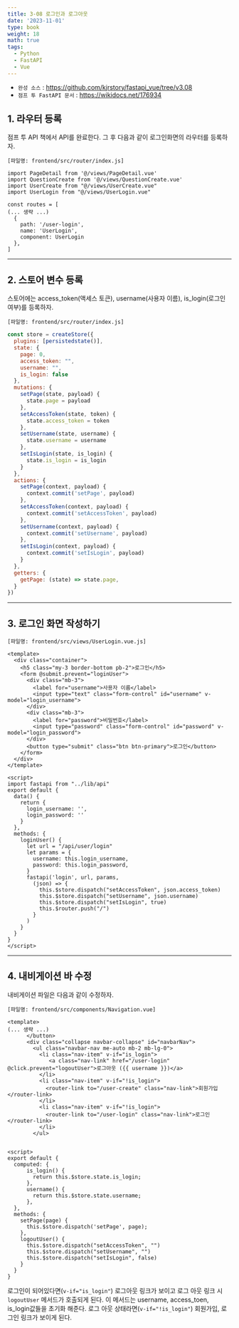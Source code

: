 ```yaml
---
title: 3-08 로그인과 로그아웃
date: '2023-11-01'
type: book
weight: 18
math: true
tags:
  - Python
  - FastAPI
  - Vue
---
```


- `완성 소스` : https://github.com/kjrstory/fastapi_vue/tree/v3.08
- `점프 투 FastAPI 문서` : https://wikidocs.net/176934




## 1. 라우터 등록

점프 투 API 책에서 API를 완료한다. 그 후 다음과 같이 로그인화면의 라우터를 등록하자.

`[파일명: frontend/src/router/index.js]`
```javascript{hl_lines=[4,"8-12"]}
import PageDetail from '@/views/PageDetail.vue'
import QuestionCreate from '@/views/QuestionCreate.vue'
import UserCreate from "@/views/UserCreate.vue"
import UserLogin from "@/views/UserLogin.vue"

const routes = [
(... 생략 ...)
  {
    path: '/user-login',
    name: 'UserLogin',
    component: UserLogin
  },
]
```

---
## 2. 스토어 변수 등록


스토어에는 access_token(액세스 토큰), username(사용자 이름), is_login(로그인 여부)를 등록하자.

`[파일명: frontend/src/router/index.js]`
```javascript
const store = createStore({
  plugins: [persistedstate()],
  state: {
    page: 0,
    access_token: "",
    username: "",
    is_login: false 
  },
  mutations: {
    setPage(state, payload) {
      state.page = payload
    },
    setAccessToken(state, token) {
      state.access_token = token
    },
    setUsername(state, username) {
      state.username = username
    },
    setIsLogin(state, is_login) {
      state.is_login = is_login
    }
  },
  actions: {
    setPage(context, payload) {
      context.commit('setPage', payload)
    },
    setAccessToken(context, payload) {
      context.commit('setAccessToken', payload)
    },
    setUsername(context, payload) {
      context.commit('setUsername', payload)
    },
    setIsLogin(context, payload) {
      context.commit('setIsLogin', payload)
    }
  },
  getters: {
    getPage: (state) => state.page,
  }
})
```
---
## 3. 로그인 화면 작성하기

`[파일명: frontend/src/views/UserLogin.vue.js]`
```vue
<template>
  <div class="container">
    <h5 class="my-3 border-bottom pb-2">로그인</h5>
    <form @submit.prevent="loginUser">
      <div class="mb-3">
        <label for="username">사용자 이름</label>
        <input type="text" class="form-control" id="username" v-model="login_username">
      </div>
      <div class="mb-3">
        <label for="password">비밀번호</label>
        <input type="password" class="form-control" id="password" v-model="login_password">
      </div>
      <button type="submit" class="btn btn-primary">로그인</button>
    </form>
  </div>
</template>

<script>
import fastapi from "../lib/api"
export default {
  data() {
    return {
      login_username: '',
      login_password: ''
    }
  },
  methods: {
    loginUser() {
      let url = "/api/user/login"
      let params = {
        username: this.login_username,
        password: this.login_password,
      }
      fastapi('login', url, params,
        (json) => {
          this.$store.dispatch("setAccessToken", json.access_token)
          this.$store.dispatch("setUsername", json.username)
          this.$store.dispatch("setIsLogin", true)
          this.$router.push("/")
        }
      )
    }
  }
}
</script>
```


---
## 4. 내비게이션 바 수정


내비게이션 파일은 다음과 같이 수정하자.

`[파일명: frontend/src/components/Navigation.vue]`
```vue{hl_lines=["6-14","20-27","32-36"]}
<template>
(... 생략 ...)
      </button>
      <div class="collapse navbar-collapse" id="navbarNav">
        <ul class="navbar-nav me-auto mb-2 mb-lg-0">
          <li class="nav-item" v-if="is_login">
             <a class="nav-link" href="/user-login" @click.prevent="logoutUser">로그아웃 ({{ username }})</a>
          </li>
          <li class="nav-item" v-if="!is_login">
            <router-link to="/user-create" class="nav-link">회원가입</router-link>
          </li>  
          <li class="nav-item" v-if="!is_login">  
            <router-link to="/user-login" class="nav-link">로그인</router-link>
          </li>
        </ul>


<script>
export default {
  computed: {
      is_login() {
        return this.$store.state.is_login;
      },
      username() {
        return this.$store.state.username;
      },
  },
  methods: {
    setPage(page) {
      this.$store.dispatch('setPage', page);
    },
    logoutUser() {
      this.$store.dispatch("setAccessToken", "")
      this.$store.dispatch("setUsername", "")
      this.$store.dispatch("setIsLogin", false)
    }
  }
}
```

로그인이 되어있다면(`v-if="is_login"`) 로그아웃 링크가 보이고 로그 아웃 링크 시 `logoutUser` 메서드가 호출되게 된다. 이 메서드는 username, access_toen, is_login값들을 초기화 해준다. 
로그 아웃 상태라면(`v-if="!is_login"`) 회원가입, 로그인 링크가 보이게 된다.
